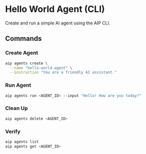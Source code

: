 # Hello World Agent (CLI)

Create and run a simple AI agent using the AIP CLI.

## Commands

### Create Agent
```bash
aip agents create \
  --name "hello-world-agent" \
  --instruction "You are a friendly AI assistant."
```

### Run Agent
```bash
aip agents run <AGENT_ID> --input "Hello! How are you today?"
```

### Clean Up
```bash
aip agents delete <AGENT_ID>
```

### Verify
```bash
aip agents list
aip agents get <AGENT_ID>
```
